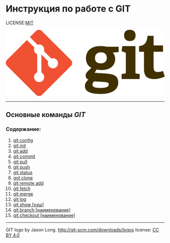  # Инструкция по работе с GIT

 LICENSE:[MIT](./lecense.md)

![git-logo][def2]

---

## Основные команды *GIT*


 ### Содержание:

 1. [git config](./config.md)
 2. [git init](./init.md)
 3. [git add](./add.md)
 4. [git commit](./commit.md)
 5. [git pull](./pull.md)
 6. [git push](./push.md)
 7. [git status](./status.md)
 8. [got clone](./clone.md)
 9. [git remote add](./remote.md)
 10. [git fetch](./fetch.md)
 11. [git merge](./merge.md)
 12. [git log](./log.md)
 13. [git show [хэш]](./show.md) 
 14. [git branch [наименование]](./branch.md)
 15. [git checkout [наименование]](./checkout.md)


---

GIT logo by Jason Long. http://git-scm.com/downloads/logos
license: [CC BY 4.0](https://creativecommons.org/licenses/by/4.0/?ref=chooser-v1) 



[def]: ./status.md
[def2]: ./assets/Git-logo.svg.png